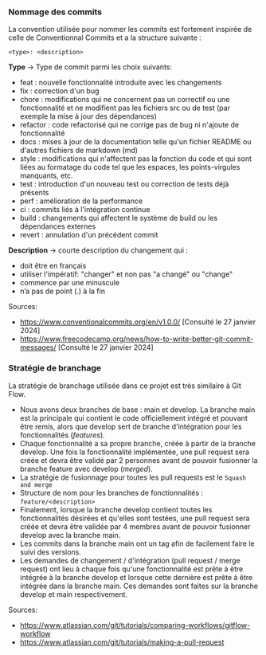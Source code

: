 ### Nommage des commits
La convention utilisée pour nommer les commits est fortement inspirée de celle de Conventionnal Commits et a la structure suivante :

`<type>: <description>`

**Type** -> Type de commit parmi les choix suivants:
- feat : nouvelle fonctionnalité introduite avec les changements
- fix : correction d'un bug  
- chore : modifications qui ne concernent pas un correctif ou une fonctionnalité et ne modifient pas les fichiers src ou de test (par exemple la mise à jour des dépendances)
- refactor : code refactorisé qui ne corrige pas de bug ni n'ajoute de fonctionnalité
- docs : mises à jour de la documentation telle qu'un fichier README ou d'autres fichiers de markdown (md)
- style : modifications qui n'affectent pas la fonction du code et qui sont liées au formatage du code tel que les espaces, les points-virgules manquants, etc.
- test : introduction d'un nouveau test ou correction de tests déjà présents
- perf : amélioration de la performance
- ci : commits liés à l'intégration continue
- build : changements qui affectent le système de build ou les dépendances externes
- revert : annulation d'un précédent commit
    
**Description** -> courte description du changement qui :
- doit être en français
- utiliser l'impératif: "changer" et non pas "a changé" ou "change"
- commence par une minuscule
- n’a pas de point (.) à la fin

Sources:
- https://www.conventionalcommits.org/en/v1.0.0/ [Consulté le 27 janvier 2024]
- https://www.freecodecamp.org/news/how-to-write-better-git-commit-messages/ [Consulté le 27 janvier 2024]

### Stratégie de branchage
La stratégie de branchage utilisée dans ce projet est très similaire à Git Flow. 
- Nous avons deux branches de base : main et develop. La branche main est la principale qui contient le code officiellement intégré et pouvant être remis, alors que develop sert de branche d'intégration pour les fonctionnalités (_features_). 
- Chaque fonctionnalité a sa propre branche, créée à partir de la branche develop. Une fois la fonctionnalité implémentée, une pull request sera créée et devra être validé par 2 personnes avant de pouvoir fusionner la branche feature avec develop (_merged_). 
- La stratégie de fusionnage pour toutes les pull requests est le `Squash and merge`
- Structure de nom pour les branches de fonctionnalités : `feature/<description>`
- Finalement, lorsque la branche develop contient toutes les fonctionnalités désirées et qu'elles sont testées, une pull request sera créée et devra être validée par 4 membres avant de pouvoir fusionner develop avec la branche main. 
- Les commits dans la branche main ont un tag afin de facilement faire le suivi des versions. 
- Les demandes de changement / d'intégration (pull request / merge request) ont lieu à chaque fois qu'une fonctionnalité est prête à être intégrée à la branche develop et lorsque cette dernière est prête à être intégrée dans la branche main. Ces demandes sont faites sur la branche develop et main respectivement.

Sources:
- https://www.atlassian.com/git/tutorials/comparing-workflows/gitflow-workflow
- https://www.atlassian.com/git/tutorials/making-a-pull-request
